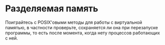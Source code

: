 # Разделяемая память

Поиграйтесь с POSIX'овыми методы для работы с виртуальной памятью, в частности проверьте, сохраняется ли она при перезапуске программы, то есть после момента, когда нету процессов работающих с ней.
